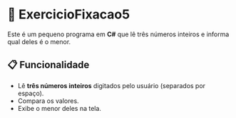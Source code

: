 # 🔢 ExercicioFixacao5

Este é um pequeno programa em **C#** que lê três números inteiros e informa qual deles é o menor.

## 📋 Funcionalidade
- Lê **três números inteiros** digitados pelo usuário (separados por espaço).
- Compara os valores.
- Exibe o menor deles na tela.
